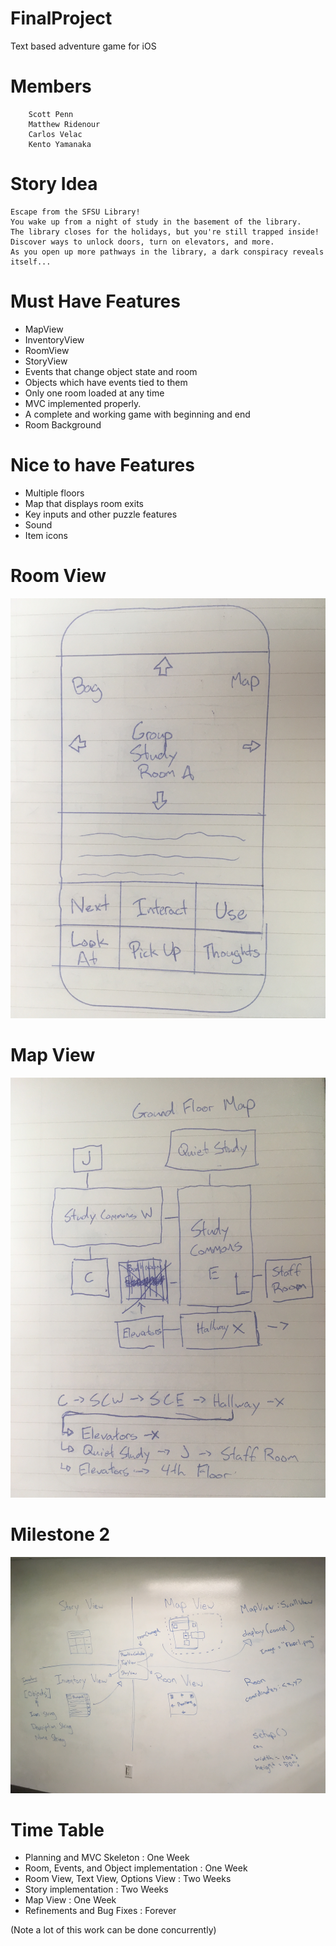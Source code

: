 # FinalProject
Text based adventure game for iOS

# Members
        Scott Penn
        Matthew Ridenour
        Carlos Velac
        Kento Yamanaka

# Story Idea

    Escape from the SFSU Library!
    You wake up from a night of study in the basement of the library. 
    The library closes for the holidays, but you're still trapped inside!  
    Discover ways to unlock doors, turn on elevators, and more. 
    As you open up more pathways in the library, a dark conspiracy reveals itself...

# Must Have Features

- MapView
- InventoryView
- RoomView
- StoryView
- Events that change object state and room
- Objects which have events tied to them
- Only one room loaded at any time
- MVC implemented properly.
- A complete and working game with beginning and end
- Room Background

# Nice to have Features

- Multiple floors
- Map that displays room exits
- Key inputs and other puzzle features
- Sound
- Item icons

# Room View

![Room View](https://github.com/CSC690TextAdventure/FinalProject/blob/master/Documentation/IMG_0116%202.JPG)

# Map View

![Map idea](https://github.com/CSC690TextAdventure/FinalProject/blob/master/Documentation/IMG_0118.JPG)

# Milestone 2

![Wireframe](https://github.com/CSC690TextAdventure/FinalProject/blob/master/Documentation/Wireframe.JPG)



# Time Table

- Planning and MVC Skeleton : One Week
- Room, Events, and Object implementation : One Week
- Room View, Text View, Options View : Two Weeks
- Story implementation : Two Weeks
- Map View : One Week
- Refinements and Bug Fixes : Forever

(Note a lot of this work can be done concurrently)
